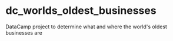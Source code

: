 # dc_worlds_oldest_businesses
DataCamp project to determine what and where the world's oldest businesses are
